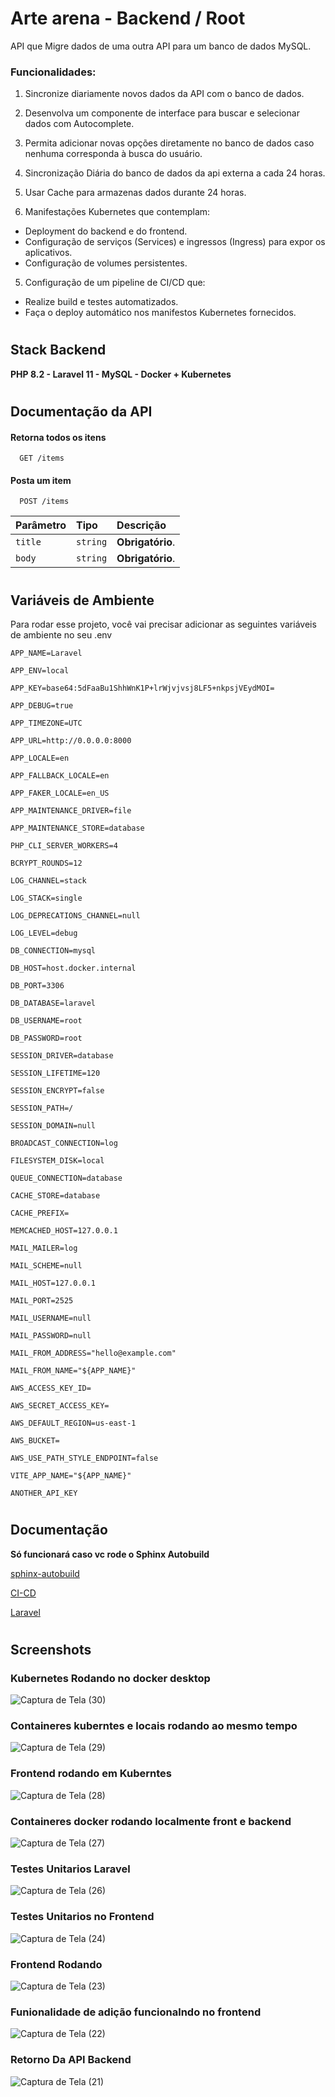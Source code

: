 
# Arte arena - Backend / Root

API que Migre dados de uma outra API para um banco de dados MySQL.

### Funcionalidades:

1. Sincronize diariamente novos dados da API com o banco de dados.

2. Desenvolva um componente de interface para buscar e selecionar dados com Autocomplete.

3. Permita adicionar novas opções diretamente no banco de dados caso nenhuma corresponda à busca do usuário.

4. Sincronização Diária do banco de dados da api externa a cada 24 horas.

5. Usar Cache para armazenas dados durante 24 horas.

6. Manifestações Kubernetes que contemplam:
- Deployment do backend e do frontend.  
- Configuração de serviços (Services) e ingressos (Ingress) para expor os aplicativos. 
- Configuração de volumes persistentes.

5. Configuração de um pipeline de CI/CD que:
- Realize build e testes automatizados.
- Faça o deploy automático nos manifestos Kubernetes fornecidos.

#

## Stack Backend 

**PHP 8.2 - Laravel 11 - MySQL - Docker + Kubernetes**

#

## Documentação da API

#### Retorna todos os itens

```http
  GET /items
```

#### Posta um item

```http
  POST /items
```

| Parâmetro   | Tipo       | Descrição                                   |
| :---------- | :--------- | :------------------------------------------ |
| `title`      | `string` | **Obrigatório**.|
| `body`      | `string` | **Obrigatório**. |

#

## Variáveis de Ambiente

Para rodar esse projeto, você vai precisar adicionar as seguintes variáveis de ambiente no seu .env

`APP_NAME=Laravel`

`APP_ENV=local`

`APP_KEY=base64:5dFaaBu1ShhWnK1P+lrWjvjvsj8LF5+nkpsjVEydMOI=`

`APP_DEBUG=true`

`APP_TIMEZONE=UTC`

`APP_URL=http://0.0.0.0:8000`

`APP_LOCALE=en`

`APP_FALLBACK_LOCALE=en`

`APP_FAKER_LOCALE=en_US`

`APP_MAINTENANCE_DRIVER=file`

`APP_MAINTENANCE_STORE=database`

`PHP_CLI_SERVER_WORKERS=4`

`BCRYPT_ROUNDS=12`

`LOG_CHANNEL=stack`

`LOG_STACK=single`

`LOG_DEPRECATIONS_CHANNEL=null`

`LOG_LEVEL=debug`

`DB_CONNECTION=mysql`

`DB_HOST=host.docker.internal`

`DB_PORT=3306`

`DB_DATABASE=laravel`

`DB_USERNAME=root`

`DB_PASSWORD=root`

`SESSION_DRIVER=database`

`SESSION_LIFETIME=120`

`SESSION_ENCRYPT=false`

`SESSION_PATH=/`

`SESSION_DOMAIN=null`

`BROADCAST_CONNECTION=log`

`FILESYSTEM_DISK=local`

`QUEUE_CONNECTION=database`

`CACHE_STORE=database`

`CACHE_PREFIX=`

`MEMCACHED_HOST=127.0.0.1`

`MAIL_MAILER=log`

`MAIL_SCHEME=null`

`MAIL_HOST=127.0.0.1`

`MAIL_PORT=2525`

`MAIL_USERNAME=null`

`MAIL_PASSWORD=null`

`MAIL_FROM_ADDRESS="hello@example.com"`

`MAIL_FROM_NAME="${APP_NAME}"`

`AWS_ACCESS_KEY_ID=`

`AWS_SECRET_ACCESS_KEY=`

`AWS_DEFAULT_REGION=us-east-1`

`AWS_BUCKET=`

`AWS_USE_PATH_STYLE_ENDPOINT=false`

`VITE_APP_NAME="${APP_NAME}"`

`ANOTHER_API_KEY`

#

## Documentação

**Só funcionará caso vc rode o Sphinx Autobuild** 

[sphinx-autobuild](http://127.0.0.1:8000)

[CI-CD](http://127.0.0.1:8000/ci-cd.html#)

[Laravel](http://127.0.0.1:8000/laravel.html#)

#

## Screenshots

### Kubernetes Rodando no docker desktop
![Captura de Tela (30)](https://github.com/user-attachments/assets/d1aa33bd-c08b-4808-913f-dae959c150e1)

### Containeres kuberntes e locais rodando ao mesmo tempo
![Captura de Tela (29)](https://github.com/user-attachments/assets/89c8cc00-002a-4a75-9c45-c60b211edd0a)

### Frontend rodando em Kuberntes
![Captura de Tela (28)](https://github.com/user-attachments/assets/d67ee17c-9ffe-4df9-afa9-0c7e94b63069)

### Containeres docker rodando localmente front e backend
![Captura de Tela (27)](https://github.com/user-attachments/assets/6e9ea747-8053-4785-8ed3-5234e0e2973e)

### Testes Unitarios Laravel
![Captura de Tela (26)](https://github.com/user-attachments/assets/a2ccf7d6-5c15-44c2-abc4-73e0d75a8571)

### Testes Unitarios no Frontend
![Captura de Tela (24)](https://github.com/user-attachments/assets/17864567-f41b-4ecd-9a09-fcf2d13b4dca)

### Frontend Rodando
![Captura de Tela (23)](https://github.com/user-attachments/assets/a1f83dc0-930d-4265-ba41-13c1e57c6f37)

### Funionalidade de adição funcionalndo no frontend 
![Captura de Tela (22)](https://github.com/user-attachments/assets/457a948e-b9e6-4523-9ca2-158e8fe656e2)

### Retorno Da API Backend
![Captura de Tela (21)](https://github.com/user-attachments/assets/146e512a-0851-443d-8be8-5d2195a07d1b)

